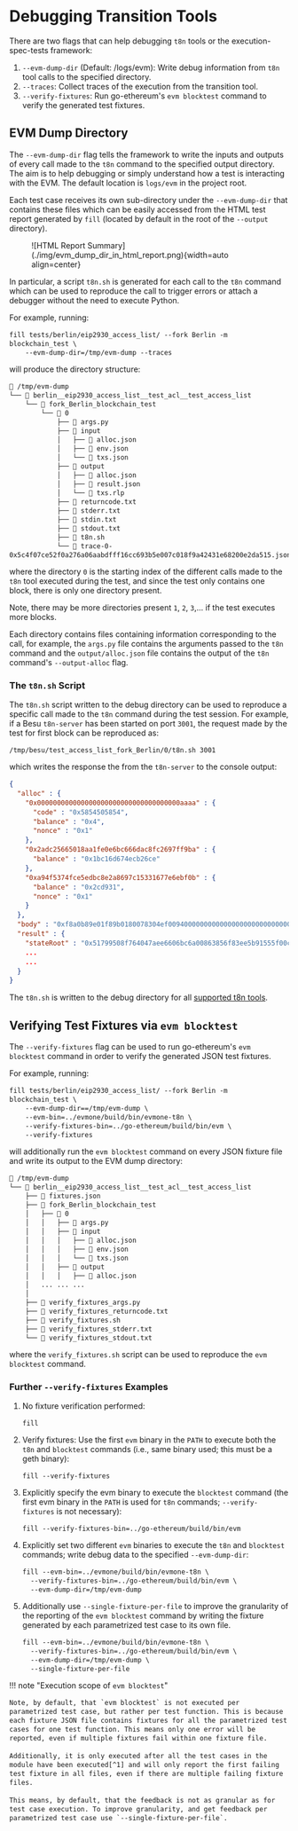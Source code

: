 # Debugging Transition Tools

There are two flags that can help debugging `t8n` tools or the execution-spec-tests framework:

1. `--evm-dump-dir` (Default: <repo>/logs/evm): Write debug information from `t8n` tool calls to the specified directory.
2. `--traces`: Collect traces of the execution from the transition tool.
3. `--verify-fixtures`: Run go-ethereum's `evm blocktest` command to verify the generated test fixtures.

## EVM Dump Directory

The `--evm-dump-dir` flag tells the framework to write the inputs and outputs of every call made to the `t8n` command to the specified output directory. The aim is to help debugging or simply understand how a test is interacting with the EVM. The default location is `logs/evm` in the project root.

Each test case receives its own sub-directory under the `--evm-dump-dir` that contains these files which can be easily accessed from the HTML test report generated by `fill` (located by default in the root of the `--output` directory).

<figure markdown>
 ![HTML Report Summary](./img/evm_dump_dir_in_html_report.png){width=auto align=center}
</figure>

In particular, a script `t8n.sh` is generated for each call to the `t8n` command which can be used to reproduce the call to trigger errors or attach a debugger without the need to execute Python.

For example, running:

```console
fill tests/berlin/eip2930_access_list/ --fork Berlin -m blockchain_test \
    --evm-dump-dir=/tmp/evm-dump --traces
```

will produce the directory structure:

```text
📂 /tmp/evm-dump
└── 📂 berlin__eip2930_access_list__test_acl__test_access_list
    └── 📂 fork_Berlin_blockchain_test
        └── 📂 0
            ├── 📄 args.py
            ├── 📂 input
            │   ├── 📄 alloc.json
            │   ├── 📄 env.json
            │   └── 📄 txs.json
            ├── 📂 output
            │   ├── 📄 alloc.json
            │   ├── 📄 result.json
            │   └── 📄 txs.rlp
            ├── 📄 returncode.txt
            ├── 📄 stderr.txt
            ├── 📄 stdin.txt
            ├── 📄 stdout.txt
            ├── 📄 t8n.sh
            └── 📄 trace-0-0x5c4f07ce52f0a276a06aabdfff16cc693b5e007c018f9a42431e68200e2da515.jsonl
```

where the directory `0` is the starting index of the different calls made to the `t8n` tool executed during the test, and since the test only contains one block, there is only one directory present.

Note, there may be more directories present `1`, `2`, `3`,... if the test executes more blocks.

Each directory contains files containing information corresponding to the call, for example, the `args.py` file contains the arguments passed to the `t8n` command and the `output/alloc.json` file contains the output of the `t8n` command's `--output-alloc` flag.

### The `t8n.sh` Script

The `t8n.sh` script written to the debug directory can be used to reproduce a specific call made to the `t8n` command during the test session. For example, if a Besu `t8n-server` has been started on port `3001`, the request made by the test for first block can be reproduced as:

```console
/tmp/besu/test_access_list_fork_Berlin/0/t8n.sh 3001
```

which writes the response the from the `t8n-server` to the console output:

```json
{
  "alloc" : {
    "0x000000000000000000000000000000000000aaaa" : {
      "code" : "0x5854505854",
      "balance" : "0x4",
      "nonce" : "0x1"
    },
    "0x2adc25665018aa1fe0e6bc666dac8fc2697ff9ba" : {
      "balance" : "0x1bc16d674ecb26ce"
    },
    "0xa94f5374fce5edbc8e2a8697c15331677e6ebf0b" : {
      "balance" : "0x2cd931",
      "nonce" : "0x1"
    }
  },
  "body" : "0xf8a0b89e01f89b0180078304ef0094000000000000000000000000000000000000aaaa0180f838f7940000000000000000000000000000000000000000e1a0000000000000000000000000000000000000000000000000000000000000000001a02e16eb72206c93c471b5894800495ee9c64ae2d9823bcc4d6adeb5d9d9af0dd4a03be6691e933a0816c59d059a556c27c6753e6ce76d1e357b9201865c80b28df3",
  "result" : {
    "stateRoot" : "0x51799508f764047aee6606bc6a00863856f83ee5b91555f00c8a3cbdfbec5acb",
    ...
    ...
  }
}
```

The `t8n.sh` is written to the debug directory for all [supported t8n tools](./transition_tool_support.md).

## Verifying Test Fixtures via `evm blocktest`

The `--verify-fixtures` flag can be used to run go-ethereum's `evm blocktest` command in order to verify the generated JSON test fixtures.

For example, running:

```console
fill tests/berlin/eip2930_access_list/ --fork Berlin -m blockchain_test \
    --evm-dump-dir==/tmp/evm-dump \
    --evm-bin=../evmone/build/bin/evmone-t8n \
    --verify-fixtures-bin=../go-ethereum/build/bin/evm \
    --verify-fixtures
```

will additionally run the `evm blocktest` command on every JSON fixture file and write its output to the EVM dump directory:

```text
📂 /tmp/evm-dump
└── 📂 berlin__eip2930_access_list__test_acl__test_access_list
    ├── 📄 fixtures.json
    ├── 📂 fork_Berlin_blockchain_test
    │   ├── 📂 0
    │   │   ├── 📄 args.py
    │   │   ├── 📂 input
    │   │   │   ├── 📄 alloc.json
    │   │   │   ├── 📄 env.json
    │   │   │   └── 📄 txs.json
    │   │   ├── 📂 output
    │   │   │   ├── 📄 alloc.json
    │   ... ... ...
    │
    ├── 📄 verify_fixtures_args.py
    ├── 📄 verify_fixtures_returncode.txt
    ├── 📄 verify_fixtures.sh
    ├── 📄 verify_fixtures_stderr.txt
    └── 📄 verify_fixtures_stdout.txt
```

where the `verify_fixtures.sh` script can be used to reproduce the `evm blocktest` command.

### Further `--verify-fixtures` Examples

1. No fixture verification performed:

    ```console
    fill
    ```

2. Verify fixtures: Use the first `evm` binary in the `PATH` to execute both the `t8n` and `blocktest` commands (i.e., same binary used; this must be a geth binary):

    ```console
    fill --verify-fixtures
    ```

3. Explicitly specify the evm binary to execute the `blocktest` command (the first evm binary in the `PATH` is used for `t8n` commands; `--verify-fixtures` is not necessary):

    ```console
    fill --verify-fixtures-bin=../go-ethereum/build/bin/evm
    ```

4. Explicitly set two different `evm` binaries to execute the `t8n` and `blocktest` commands; write debug data to the specified `--evm-dump-dir`:

    ```console
    fill --evm-bin=../evmone/build/bin/evmone-t8n \
      --verify-fixtures-bin=../go-ethereum/build/bin/evm \
      --evm-dump-dir=/tmp/evm-dump
    ```

5. Additionally use `--single-fixture-per-file` to improve the granularity of the reporting of the `evm blocktest` command by writing the fixture generated by each parametrized test case to its own file.

    ```console
    fill --evm-bin=../evmone/build/bin/evmone-t8n \
      --verify-fixtures-bin=../go-ethereum/build/bin/evm \
      --evm-dump-dir=/tmp/evm-dump \
      --single-fixture-per-file
    ```

!!! note "Execution scope of `evm blocktest`"

    Note, by default, that `evm blocktest` is not executed per parametrized test case, but rather per test function. This is because each fixture JSON file contains fixtures for all the parametrized test cases for one test function. This means only one error will be reported, even if multiple fixtures fail within one fixture file.
    
    Additionally, it is only executed after all the test cases in the module have been executed[^1] and will only report the first failing test fixture in all files, even if there are multiple failing fixture files.
    
    This means, by default, that the feedback is not as granular as for test case execution. To improve granularity, and get feedback per parametrized test case use `--single-fixture-per-file`.

[^1]: <!-- markdownlint-disable MD053 (53=link-image-reference-definitions) -->
    This limitation is required to enable support of the [`pytest-xdist` plugin](https://github.com/pytest-dev/pytest-xdist) for concurrent test execution across multiple CPUs. To achieve this we use the we apply the `--dist loadscope` xdist flag in our `pytest.ini`.
